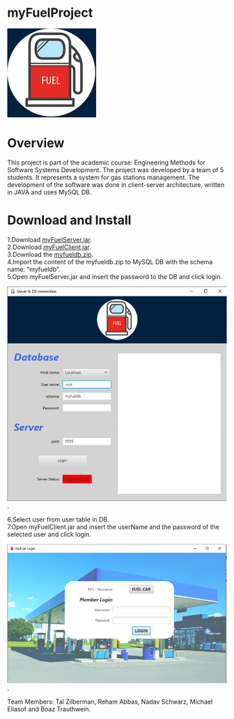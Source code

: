 # myFuelProject
![myFuel](myFuel.jpg)


# Overview

This project is part of the academic course: Engineering Methods for Software Systems Development.
The project was developed by a team of 5 students.
It represents a system for gas stations management.
The development of the software was done in client-server architecture,
written in JAVA and uses MySQL DB.

# Download and Install


1.Download [myFuelServer.jar](https://github.com/NadavShwartz93/myFuelProject/blob/master/jars/myFuelServer.jar).\
2.Download [myFuelClient.jar](https://github.com/NadavShwartz93/myFuelProject/blob/master/jars/myFuelClient.jar).\
3.Download the [myfueldb.zip](https://github.com/NadavShwartz93/myFuelProject/blob/master/dbProjectFiles/myfueldb.zip).\
4.Import the content of the myfueldb.zip to MySQL DB with the schema name: “myfueldb”.\
5.Open myFuelServer.jar and insert the password to the DB and click login.

![server](server-login%20page.png).

6.Select user from user table in DB.\
7.Open myFuelClient.jar and insert the userName and the password of the selected user and click login.

![client](client-login%20page.png).

Team Members: Tal Zilberman, Reham Abbas, Nadav Schwarz, Michael Eliasof and Boaz Trauthwein.
